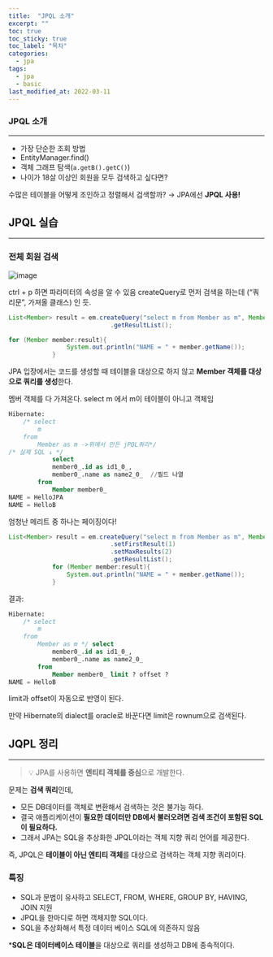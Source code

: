 ```yaml
---
title:  "JPQL 소개"
excerpt: ""
toc: true
toc_sticky: true
toc_label: "목차"
categories:
  - jpa
tags:
  - jpa
  - basic
last_modified_at: 2022-03-11
---
```


### **JPQL 소개**

---

- 가장 단순한 조회 방법
- EntityManager.find()
- 객체 그래프 탐색(`a.getB().getC()`)
- 나이가 18살 이상인 회원을 모두 검색하고 싶다면?

수많은 테이블을 어떻게 조인하고 정렬해서 검색할까? → JPA에선 **JPQL 사용!** 

## JPQL 실습

---

### 전체 회원 검색

![image](https://user-images.githubusercontent.com/86641773/157885715-aedeed80-3805-4d3a-b714-5018806e9d1a.png)


ctrl + p 하면 파라미터의 속성을 알 수 있음 createQuery로 먼저 검색을 하는데 (“쿼리문”, 가져올 클래스) 인 듯.

```java
List<Member> result = em.createQuery("select m from Member as m", Member.class)
                            .getResultList();

for (Member member:result){
                System.out.println("NAME = " + member.getName());
            }
```

JPA 입장에서는 코드를 생성할 때 테이블을 대상으로 하지 않고 **Member 객체를 대상으로 쿼리를 생성**한다.  

멤버 객체를 다 가져온다. select m 에서 m이 테이블이 아니고 객체임  

```sql
Hibernate: 
    /* select
        m 
    from
        Member as m ->위에서 만든 jPQL쿼리*/
/* 실제 SQL ↓ */ 
			select
            member0_.id as id1_0_,
            member0_.name as name2_0_  //필드 나열
        from
            Member member0_
NAME = HelloJPA
NAME = HelloB
```
  
엄청난 메리트 중 하나는 페이징이다!   

```java
List<Member> result = em.createQuery("select m from Member as m", Member.class)
                            .setFirstResult(1)
                            .setMaxResults(2)
                            .getResultList();
            for (Member member:result){
                System.out.println("NAME = " + member.getName());
            }
```
  
결과:  

```sql
Hibernate: 
    /* select
        m 
    from
        Member as m */ select
            member0_.id as id1_0_,
            member0_.name as name2_0_ 
        from
            Member member0_ limit ? offset ?
NAME = HelloB
```
  
limit과 offset이 자동으로 반영이 된다.

만약 Hibernate의 dialect를 oracle로 바꾼다면 limit은 rownum으로 검색된다.

## JQPL 정리
---

> 💡 JPA를 사용하면 **엔티티 객체를 중심**으로 개발한다.

문제는 **검색 쿼리**인데,  

- 모든 DB데이터를 객체로 변환해서 검색하는 것은 불가능 하다.
- 결국 애플리케이션이 **필요한 데이터만 DB에서 불러오려면 검색 조건이 포함된 SQL이 필요하다.**
- 그래서 JPA는 SQL을 추상화한 JPQL이라는 객체 지향 쿼리 언어를 제공한다.

즉, JPQL은 **테이블이 아닌 엔티티 객체**를 대상으로 검색하는 객체 지향 쿼리이다. 

### 특징

- SQL과 문법이 유사하고 SELECT, FROM, WHERE, GROUP BY, HAVING, JOIN 지원
- JPQL을 한마디로 하면 객체지향 SQL이다.
- SQL을 추상화해서 특정 데이터 베이스 SQL에 의존하지 않음

***SQL은 데이터베이스 테이블**을 대상으로 쿼리를 생성하고 DB에 종속적이다.
